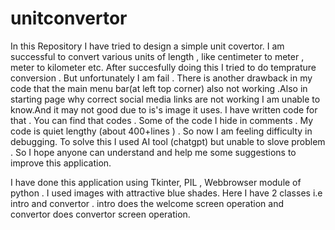 # unitconvertor
In this Repository I have tried to design a simple unit covertor. I am successful to convert various units of length , like centimeter to meter , meter to kilometer etc. After succesfully doing this I tried to do temprature conversion . But unfortunately I am fail . There is another drawback in my code that the main menu bar(at left top corner)  also not working .Also in starting page why correct social media links are not working I am unable to know.And it may not good due to is's image it uses. I have written code for that . You can find that codes . Some of the code I hide in comments . My code is quiet lengthy (about 400+lines ) . So now I am feeling difficulty in debugging. To solve this I used AI tool (chatgpt) but unable to slove problem . So I hope anyone can understand and help me some suggestions to improve this application.

I have done this application using Tkinter, PIL , Webbrowser module of python . I used images with attractive blue shades. Here I have 2 classes i.e intro and convertor . intro does the welcome screen operation and convertor does convertor screen operation. 
